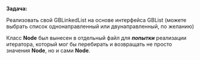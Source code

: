**Задача:**

Реализовать свой GBLinkedList на основе интерфейса GBList (можете выбрать список однонаправленный или двунаправленный, по желанию)

Класс **Node** был вынесен в отдельный файл для ***попытки*** реализации итератора, который мог бы перебирать и возвращать не просто значения **Node**, но и сами **Node**.